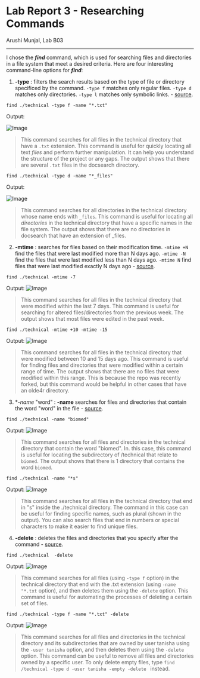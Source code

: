 # Lab Report 3 - Researching Commands
Arushi Munjal, Lab B03

---
I chose the ***find*** command, which is used for searching files and directories in a file system that meet a desired criteria. Here are four interesting command-line options for ***find***:

1. **-type** : filters the search results based on the type of file or directory specificed by the command. `-type f` matches only regular files. `-type d` matches only directories. `-type l` matches only symbolic links. - [source](https://ss64.com/bash/find.html).

```
find ./technical -type f -name "*.txt" 
```
Output:

![Image](ex1.1.png)

> This command searches for all files in the technical directory that have a `.txt` extension. This command is useful for quickly locating all text *files* and perform further manipulation. It can help you understand the structure of the project or any gaps. The output shows that there are several `.txt` files in the docsearch directory.

```
find ./technical -type d -name "*_files" 
```
Output:

![Image](ex1.2.png)

> This command searches for all directories in the technical directory whose name ends with `_files`. This command is useful for locating all *directories* in the technical directory that have a specific names in the file system. The output shows that there are no directories in docsearch that have an extension of _files.


2. **-mtime** :  searches for files based on their modification time. `-mtime +N` find the files that were last modified more than N days ago. `-mtime -N` find the files that were last modified less than N days ago. `-mtime N` find files that were last modified exactly N days ago - [source](https://www.computerhope.com/unix/ufind.htm).


```
find ./technical -mtime -7
```

Output:
![Image](ex2.1.png)

> This command searches for all files in the technical directory that were modified within the last 7 days. This command is useful for searching for altered files/directories from the previous week. The output shows that most files were edited in the past week.

```
find ./technical -mtime +10 -mtime -15
```

Output:
![Image](ex2.2.png)

> This command searches for all files in the technical directory that were modified between 10 and 15 days ago. This command is useful for finding files and directories that were modified within a certain range of time. The output shows that there are no files that were modified within this range. This is because the repo was recently forked, but this command would be helpful in other cases that have an olde4r directory.


3. **-name* "word" : **-name** searches for files and directories that contain the word "word" in the file - [source](https://www.geeksforgeeks.org/find-command-in-linux-with-examples/).

```
find ./technical -name "biomed"
```

Output:
![Image](ex3.1.png)

> This command searches for all files and directories in the technical directory that contain the word "biomed". In. this case, this command is useful for locating the subdirectory of /technical that relate to `biomed`. The output shows that there is 1 directory that contains the word `biomed`.

```
find ./technical -name "*s"
```

Output:
![Image](ex3.2.png)

> This command searches for all files in the technical directory that end in "s" inside the ./technical directory. The command in this case can be useful for finding specific names, such as plural (shown in the output). You can also search files that end in numbers or special characters to make it easier to find unique files.

4. **-delete** : deletes the files and directories that you specify after the command - [source](https://www.computerhope.com/unix/ufind.htm).

```
find ./technical  -delete
```

Output:
![Image](ex4.1.png)

> This command searches for all files (using `-type f` option) in the technical directory that end with the .txt extension (using `-name "*.txt` option), and then deletes them using the `-delete` option. This command is useful for automating the processes of deleting a certain set of files. 

```
find ./technical -type f -name "*.txt" -delete
```

Output:
![Image](ex4.2.png)

> This command searches for all files and directories in the technical directory and its subdirectories that are owned by user tanisha using the `-user tanisha` option, and then deletes them using the `-delete` option. This command can be useful to remove all files and directories owned by a specific user. To only delete empty files, type `find /technical -type d -user tanisha -empty -delete ` instead.
